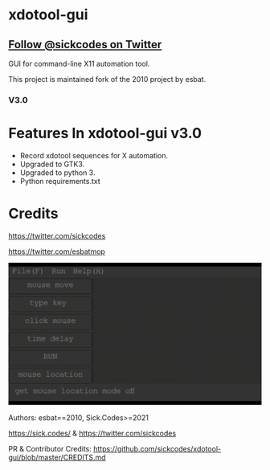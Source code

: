 # xdotool-gui
## [Follow @sickcodes on Twitter](https://twitter.com/sickcodes)

GUI for command-line X11 automation tool.

This project is maintained fork of the 2010 project by esbat.

### V3.0
# Features In xdotool-gui v3.0
- Record xdotool sequences for X automation.
- Upgraded to GTK3.
- Upgraded to python 3.
- Python requirements.txt

# Credits
https://twitter.com/sickcodes

https://twitter.com/esbatmop

![Xdotool GUI](/xdotool.gif?raw=true "Xdotool GUI")

Authors: esbat==2010, Sick.Codes>=2021 

https://sick.codes/ & https://twitter.com/sickcodes

PR & Contributor Credits: https://github.com/sickcodes/xdotool-gui/blob/master/CREDITS.md


